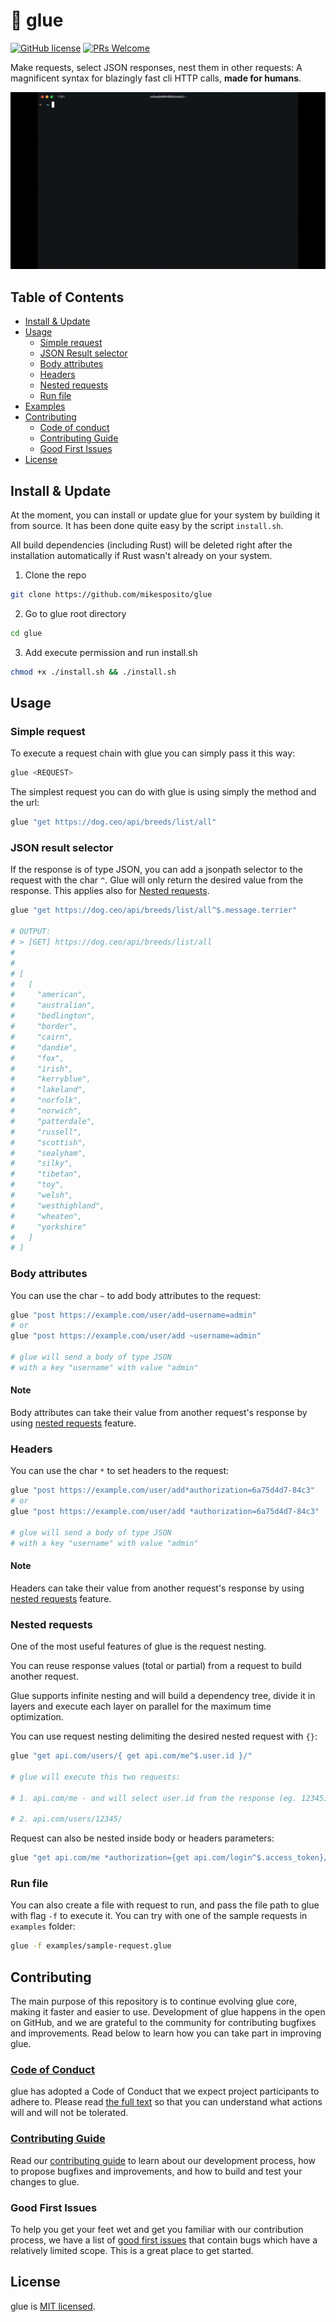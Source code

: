 # 🔗 glue

[![GitHub license](https://img.shields.io/badge/license-MIT-blue.svg)](https://github.com/mikesposito/glue/blob/main/LICENSE)
[![PRs Welcome](https://img.shields.io/badge/PRs-welcome-brightgreen.svg)](https://github.com/mikesposito/glue/blob/main/CONTRIBUTING.md)

Make requests, select JSON responses, nest them in other requests: A magnificent syntax for blazingly fast cli HTTP calls, **made for humans**.

![](https://github.com/mikesposito/glue/blob/main/assets/glue_demo.gif)

## Table of Contents

- [Install & Update](#install--update)
- [Usage](#usage)  
  - [Simple request](#simple-request)
  - [JSON Result selector](#json-result-selector)
  - [Body attributes](#body-attributes)
  - [Headers](#headers)
  - [Nested requests](#nested-requests)
  - [Run file](#run-file)
- [Examples](./examples/README.md)
- [Contributing](#contributing)
  - [Code of conduct](#code-of-conduct)
  - [Contributing Guide](#contributing-guide)
  - [Good First Issues](#good-first-issues)
- [License](#license)

## Install & Update

At the moment, you can install or update glue for your system by building it from source. It has been done quite easy by the script `install.sh`.

All build dependencies (including Rust) will be deleted right after the installation automatically if Rust wasn't already on your system.

1. Clone the repo
```bash
git clone https://github.com/mikesposito/glue
```

2. Go to glue root directory
```bash
cd glue
```

3. Add execute permission and run install.sh
```bash
chmod +x ./install.sh && ./install.sh
```

## Usage

### Simple request

To execute a request chain with glue you can simply pass it this way:

```bash
glue <REQUEST>
```

The simplest request you can do with glue is using simply the method and the url:

```bash
glue "get https://dog.ceo/api/breeds/list/all"
```

### JSON result selector

If the response is of type JSON, you can add a jsonpath selector to the request with the char `^`. Glue will only return the desired value from the response. This applies also for [Nested requests](#nested-requests).

```bash
glue "get https://dog.ceo/api/breeds/list/all^$.message.terrier"

# OUTPUT:
# > [GET] https://dog.ceo/api/breeds/list/all
# 
# 
# [
#   [
#     "american",
#     "australian",
#     "bedlington",
#     "border",
#     "cairn",
#     "dandie",
#     "fox",
#     "irish",
#     "kerryblue",
#     "lakeland",
#     "norfolk",
#     "norwich",
#     "patterdale",
#     "russell",
#     "scottish",
#     "sealyham",
#     "silky",
#     "tibetan",
#     "toy",
#     "welsh",
#     "westhighland",
#     "wheaten",
#     "yorkshire"
#   ]
# ]
```

### Body attributes

You can use the char `~` to add body attributes to the request:

```bash
glue "post https://example.com/user/add~username=admin"
# or
glue "post https://example.com/user/add ~username=admin"

# glue will send a body of type JSON 
# with a key "username" with value "admin"
```

#### **Note**
Body attributes can take their value from another request's response by using [nested requests](#nested-requests) feature.

### Headers

You can use the char `*` to set headers to the request:

```bash
glue "post https://example.com/user/add*authorization=6a75d4d7-84c3"
# or
glue "post https://example.com/user/add *authorization=6a75d4d7-84c3"

# glue will send a body of type JSON 
# with a key "username" with value "admin"
```

#### **Note**
Headers can take their value from another request's response by using [nested requests](#nested-requests) feature.

### Nested requests

One of the most useful features of glue is the request nesting. 

You can reuse response values (total or partial) from a request to build another request. 

Glue supports infinite nesting and will build a dependency tree, divide it in layers and execute each layer on parallel for the maximum time optimization.

You can use request nesting delimiting the desired nested request with `{}`:

```bash
glue "get api.com/users/{ get api.com/me^$.user.id }/"

# glue will execute this two requests:

# 1. api.com/me - and will select user.id from the response (eg. 12345)

# 2. api.com/users/12345/
```

Request can also be nested inside body or headers parameters:

```bash
glue "get api.com/me *authorization={get api.com/login^$.access_token}/"
```

### Run file

You can also create a file with request to run, and pass the file path to glue with flag `-f` to execute it. You can try with one of the sample requests in `examples` folder:

```bash
glue -f examples/sample-request.glue
```

## Contributing

The main purpose of this repository is to continue evolving glue core, making it faster and easier to use. Development of glue happens in the open on GitHub, and we are grateful to the community for contributing bugfixes and improvements. Read below to learn how you can take part in improving glue.

### [Code of Conduct](CODE_OF_CONDUCT.md)

glue has adopted a Code of Conduct that we expect project participants to adhere to. Please read [the full text](CODE_OF_CONDUCT.md) so that you can understand what actions will and will not be tolerated.

### [Contributing Guide](CONTRIBUTING.md)

Read our [contributing guide](CONTRIBUTING.md) to learn about our development process, how to propose bugfixes and improvements, and how to build and test your changes to glue.

### Good First Issues

To help you get your feet wet and get you familiar with our contribution process, we have a list of [good first issues](https://github.com/mikesposito/glue/labels/good%20first%20issue) that contain bugs which have a relatively limited scope. This is a great place to get started.

## License

glue is [MIT licensed](./LICENSE).